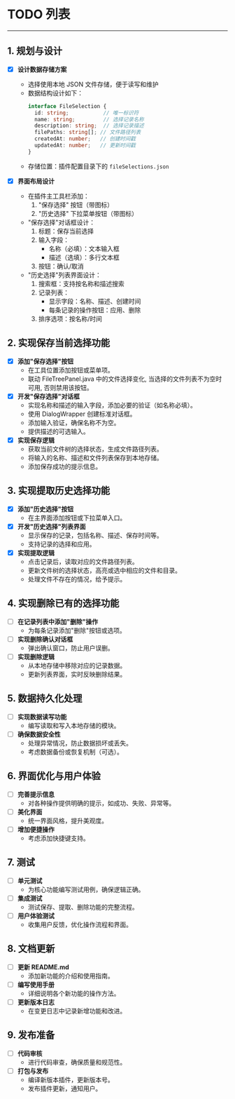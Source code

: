 # TODO 列表

---

## 1. 规划与设计

- [x] **设计数据存储方案**
  - 选择使用本地 JSON 文件存储，便于读写和维护
  - 数据结构设计如下：
    ```typescript
    interface FileSelection {
      id: string;           // 唯一标识符
      name: string;         // 选择记录名称
      description: string;  // 选择记录描述
      filePaths: string[]; // 文件路径列表
      createdAt: number;   // 创建时间戳
      updatedAt: number;   // 更新时间戳
    }
    ```
  - 存储位置：插件配置目录下的 `fileSelections.json`
  
- [x] **界面布局设计**
  - 在插件主工具栏添加：
    1. "保存选择" 按钮（带图标）
    2. "历史选择" 下拉菜单按钮（带图标）
  - "保存选择"对话框设计：
    1. 标题：保存当前选择
    2. 输入字段：
       - 名称（必填）：文本输入框
       - 描述（选填）：多行文本框
    3. 按钮：确认/取消
  - "历史选择"列表界面设计：
    1. 搜索框：支持按名称和描述搜索
    2. 记录列表：
       - 显示字段：名称、描述、创建时间
       - 每条记录的操作按钮：应用、删除
    3. 排序选项：按名称/时间

## 2. 实现保存当前选择功能

- [x] **添加"保存选择"按钮**
  - 在工具位置添加按钮或菜单项。
  - 联动 FileTreePanel.java 中的文件选择变化, 当选择的文件列表不为空时可用, 否则禁用该按钮。
- [x] **开发"保存选择"对话框**
  - 实现名称和描述的输入字段，添加必要的验证（如名称必填）。
  - 使用 DialogWrapper 创建标准对话框。
  - 添加输入验证，确保名称不为空。
  - 提供描述的可选输入。
- [x] **实现保存逻辑**
  - 获取当前文件树的选择状态，生成文件路径列表。
  - 将输入的名称、描述和文件列表保存到本地存储。
  - 添加保存成功的提示信息。

## 3. 实现提取历史选择功能

- [x] **添加"历史选择"按钮**
  - 在主界面添加按钮或下拉菜单入口。
- [x] **开发"历史选择"列表界面**
  - 显示保存的记录，包括名称、描述、保存时间等。
  - 支持记录的选择和应用。
- [x] **实现提取逻辑**
  - 点击记录后，读取对应的文件路径列表。
  - 更新文件树的选择状态，高亮或选中相应的文件和目录。
  - 处理文件不存在的情况，给予提示。

## 4. 实现删除已有的选择功能

- [ ] **在记录列表中添加"删除"操作**
  - 为每条记录添加"删除"按钮或选项。
- [ ] **实现删除确认对话框**
  - 弹出确认窗口，防止用户误删。
- [ ] **实现删除逻辑**
  - 从本地存储中移除对应的记录数据。
  - 更新列表界面，实时反映删除结果。

## 5. 数据持久化处理

- [ ] **实现数据读写功能**
  - 编写读取和写入本地存储的模块。
- [ ] **确保数据安全性**
  - 处理异常情况，防止数据损坏或丢失。
  - 考虑数据备份或恢复机制（可选）。

## 6. 界面优化与用户体验

- [ ] **完善提示信息**
  - 对各种操作提供明确的提示，如成功、失败、异常等。
- [ ] **美化界面**
  - 统一界面风格，提升美观度。
- [ ] **增加便捷操作**
  - 考虑添加快捷键支持。

## 7. 测试

- [ ] **单元测试**
  - 为核心功能编写测试用例，确保逻辑正确。
- [ ] **集成测试**
  - 测试保存、提取、删除功能的完整流程。
- [ ] **用户体验测试**
  - 收集用户反馈，优化操作流程和界面。

## 8. 文档更新

- [ ] **更新 README.md**
  - 添加新功能的介绍和使用指南。
- [ ] **编写使用手册**
  - 详细说明各个新功能的操作方法。
- [ ] **更新版本日志**
  - 在变更日志中记录新增功能和改进。

## 9. 发布准备

- [ ] **代码审核**
  - 进行代码审查，确保质量和规范性。
- [ ] **打包与发布**
  - 编译新版本插件，更新版本号。
  - 发布插件更新，通知用户。